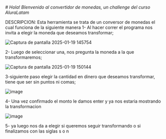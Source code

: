 <em> # Hola! BIenvenido al convertidor de monedas, un challenge del curso AluraLatam </em>

DESCRIPCION:
Esta herramienta se trata de un conversor de monedas el cual funciona de la siguiente manera
1- Al hacer correr el programa nos invita a elegir la moneda que deseamos transformar;

![Captura de pantalla 2025-01-19 145754](https://github.com/user-attachments/assets/26be8d17-da97-4e8d-8913-aa34a73d4a9b)

2- Luego de seleccionar una, nos pregunta la moneda a la que transformaremos;

![Captura de pantalla 2025-01-19 150144](https://github.com/user-attachments/assets/b234f600-195a-4a3f-bad7-3357f088bbbc)

3-siguiente paso elegir la cantidad en dinero que deseamos transformar, tiene que ser sin puntos ni comas;

![image](https://github.com/user-attachments/assets/58982948-f1e4-4bb7-8100-562e84f9e98d)

4- Una vez confirmado el monto le damos enter y ya nos estaria mostrando la transformacion

![image](https://github.com/user-attachments/assets/b7c07736-fb41-4946-bfd0-f15f3d9f91fd)

5- ya luego nos da a elegir si queremos seguir transformando o si finalizamos con las siglas s o n 

